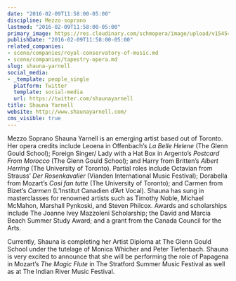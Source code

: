 ```yaml
---
date: "2016-02-09T11:58:00-05:00"
discipline: Mezzo-soprano
lastmod: "2016-02-09T11:58:00-05:00"
primary_image: https://res.cloudinary.com/schmopera/image/upload/v1545409169/media/webhook-uploads/1455037006749/a1db8486f6cbee154d252b611751a9aa.jpeg.jpeg
publishDate: "2016-02-09T11:58:00-05:00"
related_companies:
- scene/companies/royal-conservatory-of-music.md
- scene/companies/tapestry-opera.md
slug: shauna-yarnell
social_media:
- _template: people_single
  platform: Twitter
  template: social-media
  url: https://twitter.com/shaunayarnell
title: Shauna Yarnell
website: http://www.shaunayarnell.com/
cms_visible: true
---
```


Mezzo Soprano Shauna Yarnell is an emerging artist based out of Toronto. Her opera credits include Leoena in Offenbach’s *La Belle Helene* (The Glenn Gould School); Foreign Singer/ Lady with a Hat Box in Argento’s *Postcard From Morocco* (The Glenn Gould School); and Harry from Britten’s *Albert Herring* (The University of Toronto).  Partial roles include Octavian from Strauss’ *Der Rosenkavalier* (Vianden International Music Festival); Dorabella from Mozart’s *Cosi fan tutte* (The University of Toronto); and Carmen from Bizet’s *Carmen* (L’Institut Canadien d’Art Vocal). Shauna has sung in masterclasses for renowned artists such as Timothy Noble, Michael McMahon, Marshall Pynkoski, and Steven Philcox. Awards and scholarships include The Joanne Ivey Mazzoleni Scholarship; the David and Marcia Beach Summer Study Award; and a grant from the Canada Council for the Arts.

Currently, Shauna is completing her Artist Diploma at The Glenn Gould School under the tutelage of Monica Whicher and Peter Tiefenbach. Shauna is very excited to announce that she will be performing the role of Papagena in Mozart’s *The Magic Flute* in The Stratford Summer Music Festival as well as at The Indian River Music Festival.
